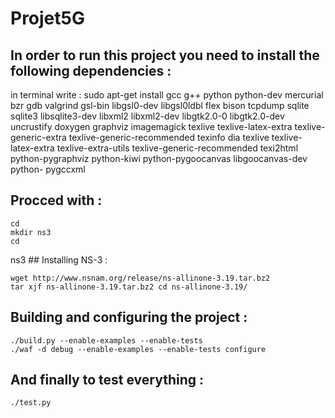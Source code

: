 # Projet5G 

## In order to run this project you need to install the following dependencies : 

  in terminal write : 
   sudo apt-get install gcc g++ python python-dev mercurial bzr gdb valgrind gsl-bin libgsl0-dev libgsl0ldbl flex bison tcpdump sqlite sqlite3 libsqlite3-dev libxml2        libxml2-dev libgtk2.0-0 libgtk2.0-dev uncrustify doxygen graphviz imagemagick texlive texlive-latex-extra texlive-generic-extra texlive-generic-recommended texinfo      dia texlive texlive-latex-extra texlive-extra-utils texlive-generic-recommended texi2html python-pygraphviz python-kiwi python-pygoocanvas libgoocanvas-dev python-      pygccxml 
   
## Procced with : 

    cd 
    mkdir ns3 
    cd 
    
ns3 ## Installing NS-3 : 

    wget http://www.nsnam.org/release/ns-allinone-3.19.tar.bz2 
    tar xjf ns-allinone-3.19.tar.bz2 cd ns-allinone-3.19/ 

## Building and configuring the project : 
    
    ./build.py --enable-examples --enable-tests 
    ./waf -d debug --enable-examples --enable-tests configure 
## And finally to test everything : 
    
    ./test.py
